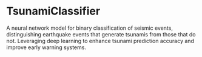 # TsunamiClassifier
A neural network model for binary classification of seismic events, distinguishing earthquake events that generate tsunamis from those that do not. Leveraging deep learning to enhance tsunami prediction accuracy and improve early warning systems.
